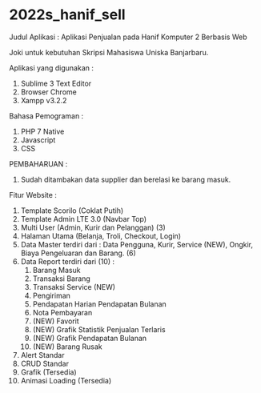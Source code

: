 # 2022s_hanif_sell
Judul Aplikasi :  Aplikasi Penjualan pada Hanif Komputer 2 Berbasis Web

Joki untuk kebutuhan Skripsi Mahasiswa Uniska Banjarbaru.

Aplikasi yang digunakan :
1. Sublime 3 Text Editor
2. Browser Chrome
3. Xampp v3.2.2

Bahasa Pemograman :
1. PHP 7 Native
2. Javascript
3. CSS

PEMBAHARUAN :
1. Sudah ditambakan data supplier dan berelasi ke barang masuk.

Fitur Website :
1. Template Scorilo (Coklat Putih)
2. Template Admin LTE 3.0 (Navbar Top) 
3. Multi User (Admin, Kurir dan Pelanggan) (3)
4. Halaman Utama (Belanja, Troli, Checkout, Login)
5. Data Master terdiri dari : Data Pengguna, Kurir, Service (NEW), Ongkir, Biaya Pengeluaran dan Barang. (6)
6. Data Report terdiri dari (10) : 
	1. Barang Masuk
	2. Transaksi Barang
	3. Transaksi Service (NEW)
	4. Pengiriman
	5. Pendapatan Harian Pendapatan Bulanan
	6. Nota Pembayaran
	7. (NEW) Favorit
	8. (NEW) Grafik Statistik Penjualan Terlaris
	9. (NEW) Grafik Pendapatan Bulanan
	10. (NEW) Barang Rusak
7. Alert Standar
8. CRUD Standar
9. Grafik (Tersedia)
10. Animasi Loading (Tersedia)